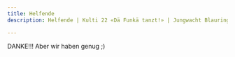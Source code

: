 ```yaml
---
title: Helfende
description: Helfende | Kulti 22 «Dä Funkä tanzt!» | Jungwacht Blauring Schweiz

---
```



DANKE!!! Aber wir haben genug ;)
